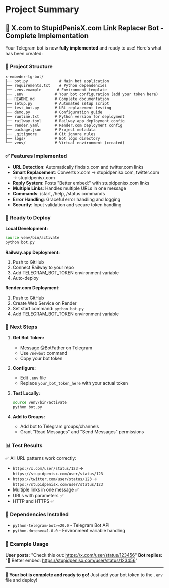 # Project Summary

## 🎉 X.com to StupidPenisX.com Link Replacer Bot - Complete Implementation

Your Telegram bot is now **fully implemented** and ready to use! Here's what has been created:

### 📁 Project Structure
```
x-embeder-tg-bot/
├── bot.py              # Main bot application
├── requirements.txt    # Python dependencies
├── .env.example       # Environment template
├── .env              # Your bot configuration (add your token here)
├── README.md         # Complete documentation
├── setup.py          # Automated setup script
├── test_bot.py       # URL replacement testing
├── demo.py           # Configuration guide
├── runtime.txt       # Python version for deployment
├── railway.toml      # Railway.app deployment config
├── render.yaml       # Render.com deployment config
├── package.json      # Project metadata
├── .gitignore        # Git ignore rules
├── logs/             # Bot logs directory
└── venv/             # Virtual environment (created)
```

### ✅ Features Implemented

- **URL Detection**: Automatically finds x.com and twitter.com links
- **Smart Replacement**: Converts x.com → stupidpenisx.com, twitter.com → stupidpenisx.com
- **Reply System**: Posts "Better embed:" with stupidpenisx.com links
- **Multiple Links**: Handles multiple URLs in one message
- **Commands**: /start, /help, /status commands
- **Error Handling**: Graceful error handling and logging
- **Security**: Input validation and secure token handling

### 🚀 Ready to Deploy

**Local Development:**
```bash
source venv/bin/activate
python bot.py
```

**Railway.app Deployment:**
1. Push to GitHub
2. Connect Railway to your repo
3. Add TELEGRAM_BOT_TOKEN environment variable
4. Auto-deploy

**Render.com Deployment:**
1. Push to GitHub
2. Create Web Service on Render
3. Set start command: `python bot.py`
4. Add TELEGRAM_BOT_TOKEN environment variable

### 🎯 Next Steps

1. **Get Bot Token:**
   - Message @BotFather on Telegram
   - Use `/newbot` command
   - Copy your bot token

2. **Configure:**
   - Edit `.env` file
   - Replace `your_bot_token_here` with your actual token

3. **Test Locally:**
   ```bash
   source venv/bin/activate
   python bot.py
   ```

4. **Add to Groups:**
   - Add bot to Telegram groups/channels
   - Grant "Read Messages" and "Send Messages" permissions

### 📊 Test Results

✅ All URL patterns work correctly:
- `https://x.com/user/status/123` → `https://stupidpenisx.com/user/status/123`
- `https://twitter.com/user/status/123` → `https://stupidpenisx.com/user/status/123`
- Multiple links in one message ✅
- URLs with parameters ✅
- HTTP and HTTPS ✅

### 🔧 Dependencies Installed

- `python-telegram-bot>=20.0` - Telegram Bot API
- `python-dotenv>=1.0.0` - Environment variable handling

### 📝 Example Usage

**User posts:** "Check this out: https://x.com/user/status/123456"
**Bot replies:** "🔄 Better embed: https://stupidpenisx.com/user/status/123456"

---

**🎉 Your bot is complete and ready to go!** Just add your bot token to the `.env` file and deploy!
